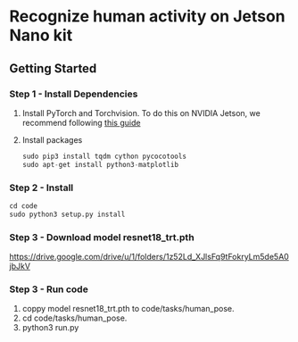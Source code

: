 # Recognize human activity on Jetson Nano kit



## Getting Started


### Step 1 - Install Dependencies

1. Install PyTorch and Torchvision.  To do this on NVIDIA Jetson, we recommend following [this guide](https://forums.developer.nvidia.com/t/72048)



2. Install packages

    ```python
    sudo pip3 install tqdm cython pycocotools
    sudo apt-get install python3-matplotlib
    ```
    
### Step 2 - Install 

```python
cd code
sudo python3 setup.py install
```
### Step 3 - Download model resnet18_trt.pth

https://drive.google.com/drive/u/1/folders/1z52Ld_XJlsFq9tFokryLm5de5A0jbJkV

### Step 3 - Run code

1. coppy model resnet18_trt.pth to code/tasks/human_pose.  
2. cd code/tasks/human_pose.  
3. python3 run.py
